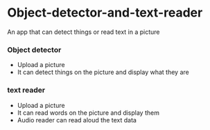 # Object-detector-and-text-reader
An app that can detect things or read text in a picture

### Object detector
* Upload a picture
* It can detect things on the picture and display what they are


### text reader
* Upload a picture
* It can read words on the picture and display them
* Audio reader can read aloud the text data
